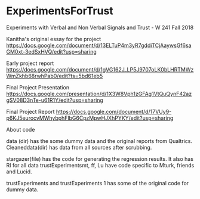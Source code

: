 # ExperimentsForTrust
Experiments with Verbal and Non Verbal Signals and Trust - W 241 Fall 2018

Kanitha's original essay for the project
https://docs.google.com/document/d/13ELTuP4m3yR7gddiTCjAaywsGf6saGM0xt-3edSxHVQ/edit?usp=sharing

Early project report
https://docs.google.com/document/d/1gVG162J_LP5J9707oLK0bLHRTMWzWmZkhb68rwhPab0/edit?ts=5bd61eb5

Final Project Presentation
https://docs.google.com/presentation/d/1X3W8Vph1zGFAg1VtQuQynF42azgSV08D3nTe-u61R1Y/edit?usp=sharing

Final Project Report
https://docs.google.com/document/d/17VUy9-p6KJ5eurocvMWhybphFlbG6CpzMpwHJXhPYKY/edit?usp=sharing

About code

data (dir) has the some dummy data and the original reports from Qualtrics.
Cleaneddata(dir) has data from all sources after scrubbing.

stargazer(file) has the code for generating the regression results. It also has RI for all data
trustExperimentsmt, ff, Lu have code specific to Mturk, friends and Lucid.

trustExperiments and trustExperiments 1 has some of the original code for dummy data.




